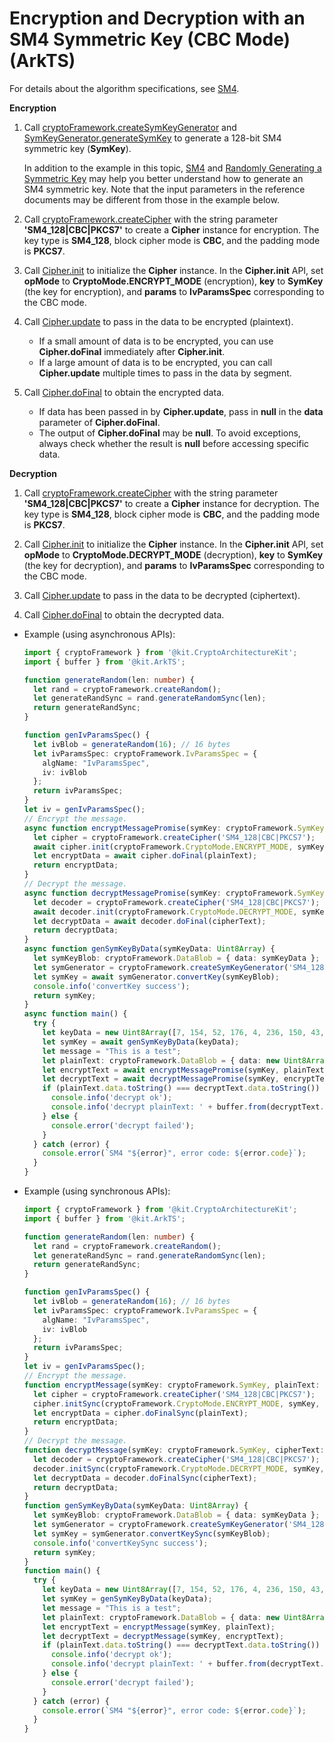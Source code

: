 # Encryption and Decryption with an SM4 Symmetric Key (CBC Mode) (ArkTS)


For details about the algorithm specifications, see [SM4](crypto-sym-encrypt-decrypt-spec.md#sm4).

**Encryption**


1. Call [cryptoFramework.createSymKeyGenerator](../../reference/apis-crypto-architecture-kit/js-apis-cryptoFramework.md#cryptoframeworkcreatesymkeygenerator) and [SymKeyGenerator.generateSymKey](../../reference/apis-crypto-architecture-kit/js-apis-cryptoFramework.md#generatesymkey-1) to generate a 128-bit SM4 symmetric key (**SymKey**).
   
   In addition to the example in this topic, [SM4](crypto-sym-key-generation-conversion-spec.md#sm4) and [Randomly Generating a Symmetric Key](crypto-generate-sym-key-randomly.md) may help you better understand how to generate an SM4 symmetric key. Note that the input parameters in the reference documents may be different from those in the example below.

2. Call [cryptoFramework.createCipher](../../reference/apis-crypto-architecture-kit/js-apis-cryptoFramework.md#cryptoframeworkcreatecipher) with the string parameter **'SM4_128|CBC|PKCS7'** to create a **Cipher** instance for encryption. The key type is **SM4_128**, block cipher mode is **CBC**, and the padding mode is **PKCS7**.

3. Call [Cipher.init](../../reference/apis-crypto-architecture-kit/js-apis-cryptoFramework.md#init-1) to initialize the **Cipher** instance. In the **Cipher.init** API, set **opMode** to **CryptoMode.ENCRYPT_MODE** (encryption), **key** to **SymKey** (the key for encryption), and **params** to **IvParamsSpec** corresponding to the CBC mode.

4. Call [Cipher.update](../../reference/apis-crypto-architecture-kit/js-apis-cryptoFramework.md#update-1) to pass in the data to be encrypted (plaintext).
   
   - If a small amount of data is to be encrypted, you can use **Cipher.doFinal** immediately after **Cipher.init**.
   - If a large amount of data is to be encrypted, you can call **Cipher.update** multiple times to pass in the data by segment.

5. Call [Cipher.doFinal](../../reference/apis-crypto-architecture-kit/js-apis-cryptoFramework.md#dofinal-1) to obtain the encrypted data.
   
   - If data has been passed in by **Cipher.update**, pass in **null** in the **data** parameter of **Cipher.doFinal**.
   - The output of **Cipher.doFinal** may be **null**. To avoid exceptions, always check whether the result is **null** before accessing specific data.


**Decryption**

1. Call [cryptoFramework.createCipher](../../reference/apis-crypto-architecture-kit/js-apis-cryptoFramework.md#cryptoframeworkcreatecipher) with the string parameter **'SM4_128|CBC|PKCS7'** to create a **Cipher** instance for decryption. The key type is **SM4_128**, block cipher mode is **CBC**, and the padding mode is **PKCS7**.

2. Call [Cipher.init](../../reference/apis-crypto-architecture-kit/js-apis-cryptoFramework.md#init-1) to initialize the **Cipher** instance. In the **Cipher.init** API, set **opMode** to **CryptoMode.DECRYPT_MODE** (decryption), **key** to **SymKey** (the key for decryption), and **params** to **IvParamsSpec** corresponding to the CBC mode.

3. Call [Cipher.update](../../reference/apis-crypto-architecture-kit/js-apis-cryptoFramework.md#update-1) to pass in the data to be decrypted (ciphertext).

4. Call [Cipher.doFinal](../../reference/apis-crypto-architecture-kit/js-apis-cryptoFramework.md#dofinal-1) to obtain the decrypted data.


- Example (using asynchronous APIs):

  ```ts
  import { cryptoFramework } from '@kit.CryptoArchitectureKit';
  import { buffer } from '@kit.ArkTS';

  function generateRandom(len: number) {
    let rand = cryptoFramework.createRandom();
    let generateRandSync = rand.generateRandomSync(len);
    return generateRandSync;
  }

  function genIvParamsSpec() {
    let ivBlob = generateRandom(16); // 16 bytes
    let ivParamsSpec: cryptoFramework.IvParamsSpec = {
      algName: "IvParamsSpec",
      iv: ivBlob
    };
    return ivParamsSpec;
  }
  let iv = genIvParamsSpec();
  // Encrypt the message.
  async function encryptMessagePromise(symKey: cryptoFramework.SymKey, plainText: cryptoFramework.DataBlob) {
    let cipher = cryptoFramework.createCipher('SM4_128|CBC|PKCS7');
    await cipher.init(cryptoFramework.CryptoMode.ENCRYPT_MODE, symKey, iv);
    let encryptData = await cipher.doFinal(plainText);
    return encryptData;
  }
  // Decrypt the message.
  async function decryptMessagePromise(symKey: cryptoFramework.SymKey, cipherText: cryptoFramework.DataBlob) {
    let decoder = cryptoFramework.createCipher('SM4_128|CBC|PKCS7');
    await decoder.init(cryptoFramework.CryptoMode.DECRYPT_MODE, symKey, iv);
    let decryptData = await decoder.doFinal(cipherText);
    return decryptData;
  }
  async function genSymKeyByData(symKeyData: Uint8Array) {
    let symKeyBlob: cryptoFramework.DataBlob = { data: symKeyData };
    let symGenerator = cryptoFramework.createSymKeyGenerator('SM4_128');
    let symKey = await symGenerator.convertKey(symKeyBlob);
    console.info('convertKey success');
    return symKey;
  }
  async function main() {
    try {
      let keyData = new Uint8Array([7, 154, 52, 176, 4, 236, 150, 43, 237, 9, 145, 166, 141, 174, 224, 131]);
      let symKey = await genSymKeyByData(keyData);
      let message = "This is a test";
      let plainText: cryptoFramework.DataBlob = { data: new Uint8Array(buffer.from(message, 'utf-8').buffer) };
      let encryptText = await encryptMessagePromise(symKey, plainText);
      let decryptText = await decryptMessagePromise(symKey, encryptText);
      if (plainText.data.toString() === decryptText.data.toString()) {
        console.info('decrypt ok');
        console.info('decrypt plainText: ' + buffer.from(decryptText.data).toString('utf-8'));
      } else {
        console.error('decrypt failed');
      }
    } catch (error) {
      console.error(`SM4 "${error}", error code: ${error.code}`);
    }
  }
  ```

- Example (using synchronous APIs):

  ```ts
  import { cryptoFramework } from '@kit.CryptoArchitectureKit';
  import { buffer } from '@kit.ArkTS';

  function generateRandom(len: number) {
    let rand = cryptoFramework.createRandom();
    let generateRandSync = rand.generateRandomSync(len);
    return generateRandSync;
  }

  function genIvParamsSpec() {
    let ivBlob = generateRandom(16); // 16 bytes
    let ivParamsSpec: cryptoFramework.IvParamsSpec = {
      algName: "IvParamsSpec",
      iv: ivBlob
    };
    return ivParamsSpec;
  }
  let iv = genIvParamsSpec();
  // Encrypt the message.
  function encryptMessage(symKey: cryptoFramework.SymKey, plainText: cryptoFramework.DataBlob) {
    let cipher = cryptoFramework.createCipher('SM4_128|CBC|PKCS7');
    cipher.initSync(cryptoFramework.CryptoMode.ENCRYPT_MODE, symKey, iv);
    let encryptData = cipher.doFinalSync(plainText);
    return encryptData;
  }
  // Decrypt the message.
  function decryptMessage(symKey: cryptoFramework.SymKey, cipherText: cryptoFramework.DataBlob) {
    let decoder = cryptoFramework.createCipher('SM4_128|CBC|PKCS7');
    decoder.initSync(cryptoFramework.CryptoMode.DECRYPT_MODE, symKey, iv);
    let decryptData = decoder.doFinalSync(cipherText);
    return decryptData;
  }
  function genSymKeyByData(symKeyData: Uint8Array) {
    let symKeyBlob: cryptoFramework.DataBlob = { data: symKeyData };
    let symGenerator = cryptoFramework.createSymKeyGenerator('SM4_128');
    let symKey = symGenerator.convertKeySync(symKeyBlob);
    console.info('convertKeySync success');
    return symKey;
  }
  function main() {
    try {
      let keyData = new Uint8Array([7, 154, 52, 176, 4, 236, 150, 43, 237, 9, 145, 166, 141, 174, 224, 131]);
      let symKey = genSymKeyByData(keyData);
      let message = "This is a test";
      let plainText: cryptoFramework.DataBlob = { data: new Uint8Array(buffer.from(message, 'utf-8').buffer) };
      let encryptText = encryptMessage(symKey, plainText);
      let decryptText = decryptMessage(symKey, encryptText);
      if (plainText.data.toString() === decryptText.data.toString()) {
        console.info('decrypt ok');
        console.info('decrypt plainText: ' + buffer.from(decryptText.data).toString('utf-8'));
      } else {
        console.error('decrypt failed');
      }
    } catch (error) {
      console.error(`SM4 "${error}", error code: ${error.code}`);
    }
  }
  ```
